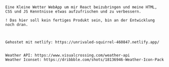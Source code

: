 

    Eine Kleine Wetter WebApp um mir React beizubringen und meine HTML, CSS und JS Kenntnisse etwas aufzufrischen und zu verbessern.

    ! Das hier soll kein fertiges Produkt sein, bin an der Entwicklung noch dran.



    Gehostet mit netlify: https://unrivaled-squirrel-460847.netlify.app/


    Weather API: https://www.visualcrossing.com/weather-api
    Weather Iconset: https://dribbble.com/shots/18136946-Weather-Icon-Pack
